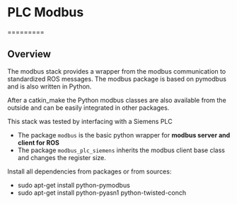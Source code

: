 # PLC Modbus
=========
## Overview
The modbus stack provides a wrapper from the modbus communication to standardized ROS messages. The modbus package is based on pymodbus and is also written in Python.

After a catkin_make the Python modbus classes are also available from the outside and can be easily integrated in other packages.

This stack was tested by interfacing with a Siemens PLC

* The package `modbus` is the basic python wrapper for <strong> modbus server and client for ROS </strong>
* The package `modbus_plc_siemens` inherits the modbus client base class and changes the register size.

Install all dependencies from packages or from sources:
* sudo apt-get install python-pymodbus
* sudo apt-get install python-pyasn1 python-twisted-conch